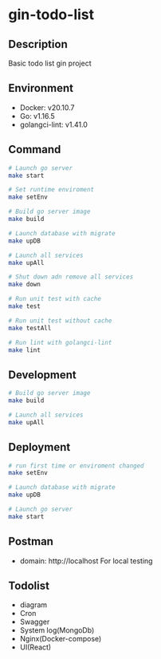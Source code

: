 # gin-todo-list

## Description

Basic todo list gin project

## Environment

- Docker: v20.10.7
- Go: v1.16.5
- golangci-lint: v1.41.0

## Command

```bash
# Launch go server
make start

# Set runtime enviroment
make setEnv

# Build go server image
make build

# Launch database with migrate
make upDB

# Launch all services
make upAll

# Shut down adn remove all services
make down

# Run unit test with cache
make test

# Run unit test without cache
make testAll

# Run lint with golangci-lint
make lint
```

## Development

```bash
# Build go server image
make build

# Launch all services
make upAll
```


## Deployment

```bash
# run first time or enviroment changed
make setEnv

# Launch database with migrate
make upDB

# Launch go server
make start
```

## Postman

- domain: http://localhost
For local testing

## Todolist

- diagram
- Cron
- Swagger
- System log(MongoDb)
- Nginx(Docker-compose)
- UI(React)

